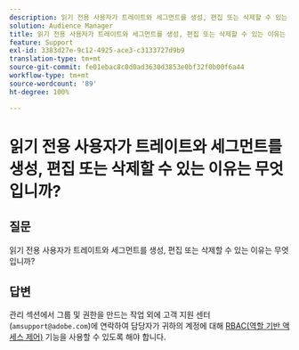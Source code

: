 ```yaml
---
description: 읽기 전용 사용자가 트레이트와 세그먼트를 생성, 편집 또는 삭제할 수 있는 이유는 무엇입니까?
solution: Audience Manager
title: 읽기 전용 사용자가 트레이트와 세그먼트를 생성, 편집 또는 삭제할 수 있는 이유는 무엇입니까?
feature: Support
exl-id: 3383d27e-9c12-4925-ace3-c3133727d9b9
translation-type: tm+mt
source-git-commit: fe01ebac8c0d0ad3630d3853e0bf32f0b00f6a44
workflow-type: tm+mt
source-wordcount: '89'
ht-degree: 100%

---
```


# 읽기 전용 사용자가 트레이트와 세그먼트를 생성, 편집 또는 삭제할 수 있는 이유는 무엇입니까?

## 질문

읽기 전용 사용자가 트레이트와 세그먼트를 생성, 편집 또는 삭제할 수 있는 이유는 무엇입니까?

## 답변

관리 섹션에서 그룹 및 권한을 만드는 작업 외에 고객 지원 센터(`amsupport@adobe.com`)에 연락하여 담당자가 귀하의 계정에 대해 [RBAC(역할 기반 액세스 제어)](../features/administration/administration-overview.md) 기능을 사용할 수 있도록 해야 합니다.
